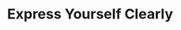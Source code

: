 ---
ee_id_thing: '4151'
site: '1'
type: '2'
inv_num: 2012-117
url: 2012-117-express-yourself-clearly
title: Express Yourself Clearly
year: '2012'
display_year: '2012'
medium: Walmart Polar Bear TV, USB stick, Jpeg sequence
dims: 30 x 32 x 11 inches
pitch: "​Clinton jogging on a TV which looks like apolar bear :/"
ps: ''
live_url: ''
related: "[4152] [2013-062] 2013-062 Express Yourself Clearly"
youtube: ''
related_code: ''
imgs: express-yourself-clearly-2012-117-full-database-Team.jpg
subheading: ''
download: ''
add_credit: ''
commission: ''
layout: things-i-made
---